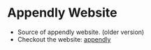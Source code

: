 # Appendly Website
* Source of appendly website. (older version) 
* Checkout the website: [appendly](http://appendly.github.io)
